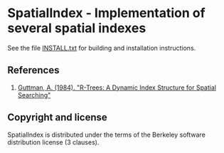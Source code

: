 SpatialIndex - Implementation of several spatial indexes
========================================================

See the file [INSTALL.txt](INSTALL.txt) for building and installation
instructions.

References
----------

1. [Guttman, A. (1984). "R-Trees: A Dynamic Index Structure for Spatial Searching"](http://www-db.deis.unibo.it/courses/SI-LS/papers/Gut84.pdf)

Copyright and license
---------------------

SpatialIndex is distributed under the terms of the Berkeley software
distribution license (3 clauses).
